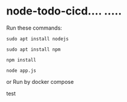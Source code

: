 # node-todo-cicd.... .....
Run these commands:


`sudo apt install nodejs`


`sudo apt install npm`


`npm install`

`node app.js`

or Run by docker compose

test

